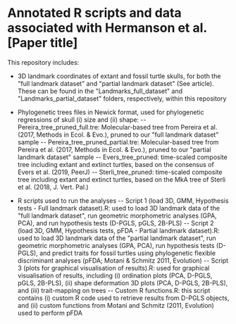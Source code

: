 # Annotated R scripts and data associated with Hermanson et al. [Paper title]
This repository includes:

- 3D landmark coordinates of extant and fossil turtle skulls, for both the "full landmark dataset" and "partial landmark dataset" (See article). These can be found in the "Landmarks_full_dataset" and "Landmarks_partial_dataset" folders, respectively, within this repository

- Phylogenetic trees files in Newick format, used for phylogenetic regressions of skull (i) size and (ii) shape:
-- Pereira_tree_pruned_full.tre: Molecular-based tree from Pereira et al. (2017, Methods in Ecol. & Evo.), pruned to our "full landmark dataset" sample
-- Pereira_tree_pruned_partial.tre: Molecular-based tree from Pereira et al. (2017, Methods in Ecol. & Evo.), pruned to our "partial landmark dataset" sample
-- Evers_tree_pruned: time-scaled composite tree including extant and extinct turtles, based on the consensus of Evers et al. (2019, PeerJ)
-- Sterli_tree_pruned: time-scaled composite tree including extant and extinct turtles, based on the MkA tree of Sterli et al. (2018, J. Vert. Pal.)
  
- R scripts used to run the analyses
-- Script 1 (load 3D, GMM, Hypothesis tests - Full landmark dataset).R: used to load 3D landmark data of the "full landmark dataset", run geometric morphometric analyses (GPA, PCA), and run hypothesis tests (D-PGLS, pGLS, 2B-PLS)
-- Script 2 (load 3D, GMM, Hypothesis tests, pFDA - Partial landmark dataset).R: used to load 3D landmark data of the "partial landmark dataset", run geometric morphometric analyses (GPA, PCA), run hypothesis tests (D-PGLS), and predict traits for fossil turtles using phylogenetic flexible discriminant analyses (pFDA; Motani & Schmitz 2011, Evolution)
-- Script 3 (plots for graphical visualisation of results).R: used for graphical visualisation of results, including (i) ordination plots (PCA, D-PGLS, pGLS, 2B-PLS), (ii) shape deformation 3D plots (PCA, D-PGLS, 2B-PLS), and (iii) trait-mapping on trees
-- Custom R functions.R: this script contains (i) custom R code used to retrieve results from D-PGLS objects, and (ii) custom functions from Motani and Schmitz (2011, Evolution) used to perform pFDA
